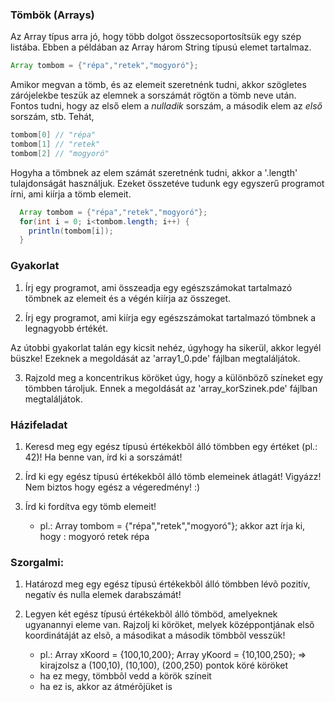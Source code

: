 ### Tömbök (Arrays)
Az Array típus arra jó, hogy több dolgot összecsoportosítsük egy szép listába. Ebben a példában az Array három String típusú elemet tartalmaz. 

```java
Array tombom = {"répa","retek","mogyoró"};
```

Amikor megvan a tömb, és az elemeit szeretnénk tudni, akkor szögletes zárójelekbe teszük az elemnek a sorszámát rögtön a tömb neve után. Fontos tudni, hogy az első elem a _nulladik_ sorszám, a második elem az _első_ sorszám, stb.  Tehát,

```java
tombom[0] // "répa"
tombom[1] // "retek"
tombom[2] // "mogyoró"
```

Hogyha a tömbnek az elem számát szeretnénk tudni, akkor a '.length' tulajdonságát használjuk. Ezeket összetéve tudunk egy egyszerű programot írni, ami kiírja a tömb elemeit.

```java
  Array tombom = {"répa","retek","mogyoró"};
  for(int i = 0; i<tombom.length; i++) {
    println(tombom[i]);
  }
```

### Gyakorlat

1. Írj egy programot, ami összeadja egy egészszámokat tartalmazó tömbnek az elemeit és a végén kiírja az összeget.

2. Írj egy programot, ami kiírja egy egészszámokat tartalmazó tömbnek a legnagyobb értékét.

Az útobbi gyakorlat talán egy kicsit nehéz, úgyhogy ha sikerül, akkor legyél büszke!  Ezeknek a megoldását az 'array1\_0.pde' fájlban megtaláljátok.

3. Rajzold meg a koncentrikus köröket úgy, hogy a különböző színeket egy tömbben tároljuk. Ennek a megoldását az 'array\_korSzinek.pde' fájlban megtaláljátok. 

### Házifeladat
1. Keresd meg egy egész típusú értékekbõl álló tömbben egy értéket (pl.: 42)! Ha benne van, írd ki a sorszámát!

2. Írd ki egy egész típusú értékekbõl álló tömb elemeinek átlagát! Vigyázz! Nem biztos hogy egész a végeredmény! :)

3. Írd ki fordítva egy tömb elemeit!
	- pl.: Array tombom = {"répa","retek","mogyoró"}; akkor azt írja ki, hogy : mogyoró retek répa


### Szorgalmi:
1. Határozd meg egy egész típusú értékekbõl álló tömbben lévõ pozitív, negatív és nulla elemek darabszámát!

2. Legyen két egész típusú értékekbõl álló tömböd, amelyeknek ugyanannyi eleme van. Rajzolj ki köröket, melyek középpontjának elsõ koordinátáját az elsõ, a másodikat a második tömbbõl vesszük!
	- pl.: Array xKoord = {100,10,200}; Array yKoord = {10,100,250}; => kirajzolsz a (100,10), (10,100), (200,250) pontok köré köröket
	- ha ez megy, tömbbõl vedd a körök színeit
	- ha ez is, akkor az átmérõjüket is
